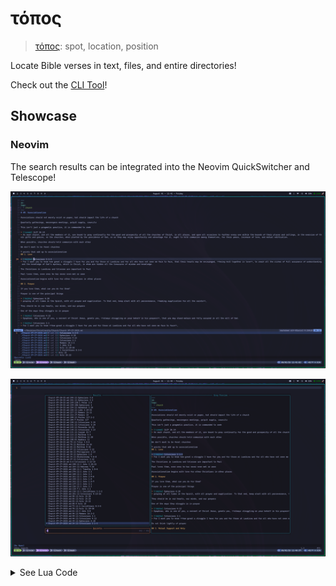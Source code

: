 # τόπος

> [τόπος](https://biblehub.com/greek/5117.htm): spot, location, position

Locate Bible verses in text, files, and entire directories!

Check out the [CLI Tool](./crates/topos-cli/README.md)!

## Showcase

### Neovim

The search results can be integrated into the Neovim QuickSwitcher and Telescope!

![Neovim Quick Switcher Integration](./doc/imgs/neovim-quick-switcher.png)

![Neovim Telescope Integration](./doc/imgs/neovim-telescope.png)

<details>
<summary>See Lua Code</summary>

I am not a Lua expert, but this is just a make-shift integration that works for now.
It just runs `topos` as a subprocess and parses the output.

```lua
-- Searches all files in directory
function search_bible_verses()
  local args = ''
  local status, err = pcall(function()
    args = vim.fn.input 'τόπος search: '
  end)

  if not status then
    return
  end

  -- Escape args for shell safety
  if args ~= '' then
    args = vim.fn.shellescape(args)
  end

  local output = vim.fn.systemlist('topos . ' .. args .. ' -m quickfix')

  -- Check if the command succeeded
  if vim.v.shell_error ~= 0 then
    vim.notify('Error running topos: ' .. table.concat(output, '\n'), vim.log.levels.ERROR)
    return
  end

  -- Parse and fill quickfix list
  local qf_list = {}
  for _, line in ipairs(output) do
    local file, lnum, col, text = line:match '([^:]+):(%d+):(%d+):%s?(.*)'
    if file and lnum and col and text then
      table.insert(qf_list, {
        filename = file,
        lnum = tonumber(lnum),
        col = tonumber(col),
        text = text,
      })
    end
  end

  if #qf_list == 0 then
    print 'No matches found.'
    return
  end

  -- Populate quickfix list
  vim.fn.setqflist({}, ' ', { title = 'τόπος Results', items = qf_list })
  -- Open Telescope quickfix preview
  require('telescope.builtin').quickfix()
end

vim.api.nvim_create_user_command('SearchVersesInDirectory', search_bible_verses, {})

vim.api.nvim_set_keymap(
  'n',
  '<leader>svd',
  ':lua search_bible_verses()<CR>',
  { noremap = true, silent = true, desc = '[S]earch Bible [V]erses in [D]irectory' }
)

-- Searches only in current file
function search_local_bible_verses()
  local args = ''
  local status, err = pcall(function()
    args = vim.fn.input 'τόπος search: '
  end)
  if not status then
    return
  end

  -- Escape args for shell safety
  if args ~= '' then
    args = vim.fn.shellescape(args)
  end

  -- Get current buffer content
  local buffer_lines = vim.api.nvim_buf_get_lines(0, 0, -1, false)

  local output = vim.fn.systemlist('topos ' .. args .. ' -m quickfix ', buffer_lines)

  -- Check if the command succeeded
  if vim.v.shell_error ~= 0 then
    vim.notify('Error running topos: ' .. table.concat(output, '\n'), vim.log.levels.ERROR)
    return
  end

  local qf_list = {}
  local buf_name = vim.api.nvim_buf_get_name(0) -- Use current buffer name

  for _, line in ipairs(output) do
    -- Adjust pattern based on actual output format
    -- Example: "3:10:καὶ ἐν ἀρχῇ..."
    local lnum, col, text = line:match '^:(%d+):(%d+):%s?(.*)'
    if lnum and col and text then
      table.insert(qf_list, {
        filename = buf_name,
        lnum = tonumber(lnum),
        col = tonumber(col),
        text = text,
      })
    end
  end

  if #qf_list == 0 then
    print 'No matches found.'
    return
  end

  -- Populate quickfix list
  vim.fn.setqflist({}, ' ', { title = 'τόπος Results', items = qf_list })
  -- Open Telescope quickfix preview
  require('telescope.builtin').quickfix()
end

vim.api.nvim_create_user_command('SearchVersesInFile', search_local_bible_verses, {})

vim.api.nvim_set_keymap(
  'n',
  '<leader>svf',
  ':lua search_local_bible_verses()<CR>',
  { noremap = true, silent = true, desc = '[S]earch Bible [V]erses in [F]ile' }
)
```

</details>
